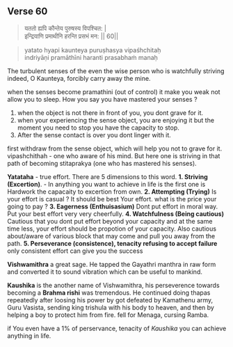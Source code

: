 ## Verse 60

> यततो ह्यपि कौन्तेय पुरुषस्य विपश्चित: |  
इन्द्रियाणि प्रमाथीनि हरन्ति प्रसभं मन: || 60||

>yatato hyapi kaunteya puruṣhasya vipaśhchitaḥ  
indriyāṇi pramāthīni haranti prasabhaṁ manaḥ

The turbulent senses of the even the wise person who is 
watchfully striving indeed, O Kaunteya, forcibly carry away the mine.  

when the senses become pramathini (out of control) it make you weak not allow you to sleep. How you say you have mastered your senses ? 
1. when the object is not there in front of you, you dont grave for it.
2. when your experiencing the sense object, you are enjoying it but the moment you need to stop you have the capacity to stop.
3. After the sense contact is over you dont linger with it.

first withdraw from the sense object, which will help you not to grave for it.  
vipashchithah - one who aware of his mind. But here one is striving in that path of becoming stitaprakya (one who has mastered his senses). 

**Yatataha** - true effort. There are 5 dimensions to this word. 
**1. Striving (Excertion)**. - In anything you want to achieve in life is the first one is Hardwork the capacaity to excertion from own. 
**2. Attempting (Trying)**  Is your effort is casual ? It should be best Your effort. what is the price your going to pay ? 
**3. Eagerness (Enthuisasium)** Dont put effort in moral way. Put your best effort very very cheerfully.
**4. Watchfulness (Being cautious)**  Cautious that you dont put effort beyond your capacity and at the same time less, your effort should be propotion of your capacity. Also cautious about/aware of various block that may come and pull you away from the path.
**5. Perseverance (consistence), tenacity refusing to accept failure**  only consistent effort can give you the success


**Vishwamithra** a great sage. He tapped the Gayathri manthra in raw form and converted it to sound vibration which can be useful to mankind. 

**Kaushika** is the another name of Vishwamithra, his perseverence towards becoming a **Brahma rishi** was tremendous. He continued doing thapas repeatedly after loosing his power by got defeated by Kamathenu army, Guru Vasista, sending king trishula with his body to heaven, and then by helping a boy to protect him from fire.  fell for Menaga, cursing Ramba.

if You  even have a 1% of perservance, tenacity of *Kaushika* you can achieve anything in life.




<!--stackedit_data:
eyJoaXN0b3J5IjpbMTM1MzA0OTY4NSwtNDcxNTIzMjIwLC0xNj
IxMjczMjg4LC0xMTYwNTAxNzMwLDExNjU0Mzk4OTgsNzIxNzQ2
MzY2LC0xMjMwNjg2ODE4LC0zNjY2MDYwNjQsMTI3NjI2Njk4MS
w0NjA0NTY5MzYsLTE4ODc3NDkyODEsLTEyMzEwMTYyMTddfQ==

-->